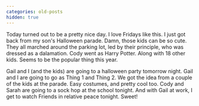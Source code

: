 ```yaml
---
categories: old-posts
hidden: true
---
```


Today turned out to be a pretty nice day. I love Fridays like this. I just got back from my son's Halloween parade. Damn, those kids can be so cute. They all marched around the parking lot, led by their principle, who was dressed as a dalamation. Cody went as Harry Potter. Along with 18 other kids. Seems to be the popular thing this year.
<!--more-->
Gail and I (and the kids) are going to a halloween party tomorrow night. Gail and I are going to go as Thing 1 and Thing 2. We got the idea from a couple of the kids at the parade. Easy costumes, and pretty cool too. Cody and Sarah are going to a sock hop at the school tonight. And with Gail at work, I get to watch Friends in relative peace tonight. Sweet!
